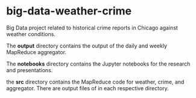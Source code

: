 # big-data-weather-crime
Big Data project related to historical crime reports in Chicago against weather conditions.

The **output** directory contains the output of the daily and weekly MapReduce aggregator.

The **notebooks** directory contains the Jupyter notebooks for the research and presentations.

the **src** directory contains the MapReduce code for weather, crime, and aggregator. There are output files of in each respective directory.
